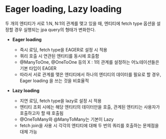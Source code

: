 # Eager loading, Lazy loading

두 개의 엔티티가 서로 1:N, N:1의 관계를 맺고 있을 때, 
엔티티에 fetch type 옵션을 설정할 경우 실행되는 jpa query의 형태가 변화한다.

- **Eager loading**
	- 즉시 로딩, fetch type을 EAGER로 설정 시 적용
	- 쿼리 호출 시 연관된 엔티티를 동시에 호출함
	- @ManyToOne, @OneToOne 등의 X : 1의 관계를 설정하는 어노테이션들은 기본 타입이 EAGER
	- 따라서 서로 관계를 맺은 엔티티에서 하나의 엔티티의 데이터를 필요로 할 경우, Eager loading 을 쓰는 것을 비효율적

- **Lazy loading**
	- 지연 로딩, fetch type을 lazy로 설정 시 적용
	- 엔티티 조회 시에는 해당 엔티티의 데이터만을 호출, 관계된 엔티티는 사용자가 호출하고자 할 때 호출됨
	- @OneToMany와 @ManyToMany는 기본이 Lazy
	- fetch join을 사용 시 각각의 엔티티에 대해 두 번의 쿼리를 호출하는 문제점을 대체 가능




